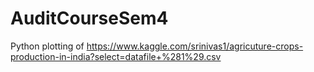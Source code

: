 # AuditCourseSem4
Python plotting of https://www.kaggle.com/srinivas1/agricuture-crops-production-in-india?select=datafile+%281%29.csv
